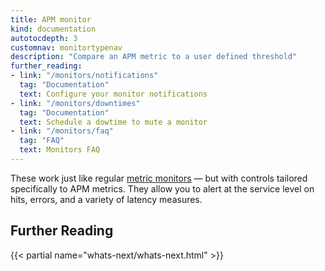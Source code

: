 ```yaml
---
title: APM monitor
kind: documentation
autotocdepth: 3
customnav: monitortypenav
description: "Compare an APM metric to a user defined threshold"
further_reading:
- link: "/monitors/notifications"
  tag: "Documentation"
  text: Configure your monitor notifications
- link: "/monitors/downtimes"
  tag: "Documentation"
  text: Schedule a dowtime to mute a monitor
- link: "/monitors/faq"
  tag: "FAQ"
  text: Monitors FAQ
---
```


These work just like regular [metric monitors](/monitors/monitor_types/metric) — but with controls tailored specifically to APM metrics. They allow you to alert at the service level on hits, errors, and a variety of latency measures.

## Further Reading 
{{< partial name="whats-next/whats-next.html" >}}